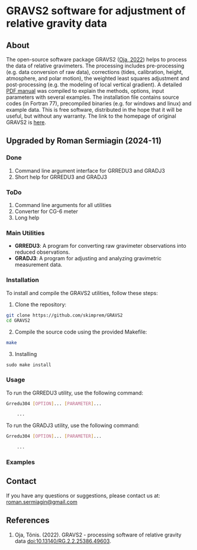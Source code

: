# GRAVS2 software for adjustment of relative gravity data

## About

The open-source software package GRAVS2 ([Oja, 2022](http://dx.doi.org/10.13140/RG.2.2.25386.49603)) helps to process the data of relative
gravimeters. The processing includes pre-processing (e.g. data conversion of raw
data), corrections (tides, calibration, height, atmosphere, and polar motion),
the weighted least squares adjustment and post-processing (e.g. the modeling of
local vertical gradient). A detailed [PDF manual](./doc/GRAVS2_manual_20210603.pdf) was compiled to explain the
methods, options, input parameters with several examples. The installation file
contains source codes (in Fortran 77), precompiled binaries (e.g.
for windows and linux) and example data. This is free software, distributed in
the hope that it will be useful, but without any warranty. The link to the
homepage of original GRAVS2 is [here](
https://docs.google.com/document/d/13dG5Lp3x99OuriIaFnCpHbgse8to9pDzh3ju3fj1qbM).

## Upgraded by Roman Sermiagin (2024-11)

### Done

1. Command line argument interface for GRREDU3 and GRADJ3
2. Short help for GRREDU3 and GRADJ3

### ToDo

1. Command line arguments for all utilities
2. Converter for CG-6 meter
3. Long help

### Main Utilities

- **GRREDU3**: A program for converting raw gravimeter observations into reduced observations.
- **GRADJ3**: A program for adjusting and analyzing gravimetric measurement data.

### Installation

To install and compile the GRAVS2 utilities, follow these steps:

1. Clone the repository:

```bash
git clone https://github.com/skimprem/GRAVS2
cd GRAVS2
```

2. Compile the source code using the provided Makefile:

```bash
make
```

3. Installing

```
sudo make install
```

### Usage

To run the GRREDU3 utility, use the following command:

```bash
Grredu304 [OPTION]... [PARAMETER]...

    ...

```
To run the GRADJ3 utility, use the following command:

```bash
Grredu304 [OPTION]... [PARAMETER]...

    ...

```

<!-- For a brief help on the utilities, use the -h or --help option. -->

### Examples

## Contact

If you have any questions or suggestions, please contact us at:
[roman.sermiagin@gmail.com](mailto:roman.sermiagin@gmail.com)

## References

1. Oja, Tõnis. (2022). GRAVS2 - processing software of relative gravity data [doi:10.13140/RG.2.2.25386.49603](http://dx.doi.org/10.13140/RG.2.2.25386.49603). 


